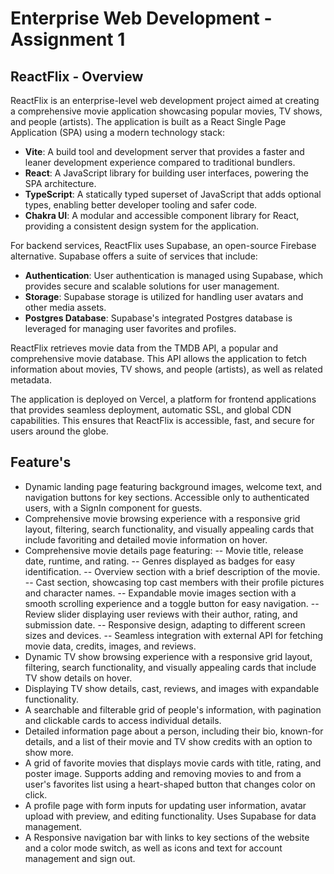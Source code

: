 # Enterprise Web Development - Assignment 1

## ReactFlix - Overview

ReactFlix is an enterprise-level web development project aimed at creating a comprehensive movie application showcasing popular movies, TV shows, and people (artists). The application is built as a React Single Page Application (SPA) using a modern technology stack:

- **Vite**: A build tool and development server that provides a faster and leaner development experience compared to traditional bundlers.
- **React**: A JavaScript library for building user interfaces, powering the SPA architecture.
- **TypeScript**: A statically typed superset of JavaScript that adds optional types, enabling better developer tooling and safer code.
- **Chakra UI**: A modular and accessible component library for React, providing a consistent design system for the application.

For backend services, ReactFlix uses Supabase, an open-source Firebase alternative. Supabase offers a suite of services that include:

- **Authentication**: User authentication is managed using Supabase, which provides secure and scalable solutions for user management.
- **Storage**: Supabase storage is utilized for handling user avatars and other media assets.
- **Postgres Database**: Supabase's integrated Postgres database is leveraged for managing user favorites and profiles.

ReactFlix retrieves movie data from the TMDB API, a popular and comprehensive movie database. This API allows the application to fetch information about movies, TV shows, and people (artists), as well as related metadata.

The application is deployed on Vercel, a platform for frontend applications that provides seamless deployment, automatic SSL, and global CDN capabilities. This ensures that ReactFlix is accessible, fast, and secure for users around the globe.

## Feature's

- Dynamic landing page featuring background images, welcome text, and navigation buttons for key sections. Accessible only to authenticated users, with a SignIn component for guests.
- Comprehensive movie browsing experience with a responsive grid layout, filtering, search functionality, and visually appealing cards that include favoriting and detailed movie information on hover.
- Comprehensive movie details page featuring:
  -- Movie title, release date, runtime, and rating.
  -- Genres displayed as badges for easy identification.
  -- Overview section with a brief description of the movie.
  -- Cast section, showcasing top cast members with their profile pictures and character names.
  -- Expandable movie images section with a smooth scrolling experience and a toggle button for easy navigation.
  -- Review slider displaying user reviews with their author, rating, and submission date.
  -- Responsive design, adapting to different screen sizes and devices.
  -- Seamless integration with external API for fetching movie data, credits, images, and reviews.
- Dynamic TV show browsing experience with a responsive grid layout, filtering, search functionality, and visually appealing cards that include TV show details on hover.
- Displaying TV show details, cast, reviews, and images with expandable functionality.
- A searchable and filterable grid of people's information, with pagination and clickable cards to access individual details.
- Detailed information page about a person, including their bio, known-for details, and a list of their movie and TV show credits with an option to show more.
- A grid of favorite movies that displays movie cards with title, rating, and poster image. Supports adding and removing movies to and from a user's favorites list using a heart-shaped button that changes color on click.
- A profile page with form inputs for updating user information, avatar upload with preview, and editing functionality. Uses Supabase for data management.
- A Responsive navigation bar with links to key sections of the website and a color mode switch, as well as icons and text for account management and sign out.
